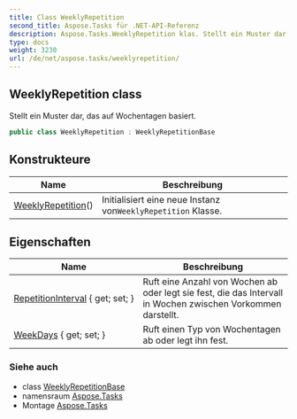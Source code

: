 ```yaml
---
title: Class WeeklyRepetition
second_title: Aspose.Tasks für .NET-API-Referenz
description: Aspose.Tasks.WeeklyRepetition klas. Stellt ein Muster dar das auf Wochentagen basiert.
type: docs
weight: 3230
url: /de/net/aspose.tasks/weeklyrepetition/
---
```

## WeeklyRepetition class

Stellt ein Muster dar, das auf Wochentagen basiert.

```csharp
public class WeeklyRepetition : WeeklyRepetitionBase
```

## Konstrukteure

| Name | Beschreibung |
| --- | --- |
| [WeeklyRepetition](weeklyrepetition/)() | Initialisiert eine neue Instanz von`WeeklyRepetition` Klasse. |

## Eigenschaften

| Name | Beschreibung |
| --- | --- |
| [RepetitionInterval](../../aspose.tasks/weeklyrepetitionbase/repetitioninterval/) { get; set; } | Ruft eine Anzahl von Wochen ab oder legt sie fest, die das Intervall in Wochen zwischen Vorkommen darstellt. |
| [WeekDays](../../aspose.tasks/weeklyrepetition/weekdays/) { get; set; } | Ruft einen Typ von Wochentagen ab oder legt ihn fest. |

### Siehe auch

* class [WeeklyRepetitionBase](../weeklyrepetitionbase/)
* namensraum [Aspose.Tasks](../../aspose.tasks/)
* Montage [Aspose.Tasks](../../)


